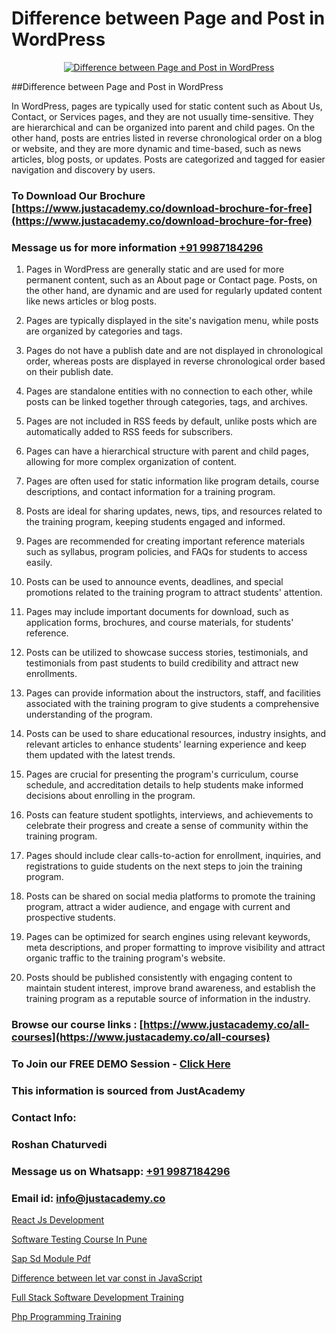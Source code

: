 # Difference between Page and Post in WordPress

<p align="center">
  <a href="https://justacademy.co/course-detail/wordpress-training">
    <img src="https://justacademy.co/storage2/course_image/1677245494_course_image.webp" alt="Difference between Page and Post in WordPress">
  </a>
</p>
##Difference between Page and Post in WordPress

In WordPress, pages are typically used for static content such as About Us, Contact, or Services pages, and they are not usually time-sensitive. They are hierarchical and can be organized into parent and child pages. On the other hand, posts are entries listed in reverse chronological order on a blog or website, and they are more dynamic and time-based, such as news articles, blog posts, or updates. Posts are categorized and tagged for easier navigation and discovery by users.
### To Download Our Brochure [https://www.justacademy.co/download-brochure-for-free](https://www.justacademy.co/download-brochure-for-free)
### Message us for more information [+91 9987184296](https://api.whatsapp.com/send?phone=919987184296)
1) Pages in WordPress are generally static and are used for more permanent content, such as an About page or Contact page. Posts, on the other hand, are dynamic and are used for regularly updated content like news articles or blog posts.

2) Pages are typically displayed in the site's navigation menu, while posts are organized by categories and tags.

3) Pages do not have a publish date and are not displayed in chronological order, whereas posts are displayed in reverse chronological order based on their publish date.

4) Pages are standalone entities with no connection to each other, while posts can be linked together through categories, tags, and archives.

5) Pages are not included in RSS feeds by default, unlike posts which are automatically added to RSS feeds for subscribers.

6) Pages can have a hierarchical structure with parent and child pages, allowing for more complex organization of content.

7) Pages are often used for static information like program details, course descriptions, and contact information for a training program.

8) Posts are ideal for sharing updates, news, tips, and resources related to the training program, keeping students engaged and informed.

9) Pages are recommended for creating important reference materials such as syllabus, program policies, and FAQs for students to access easily.

10) Posts can be used to announce events, deadlines, and special promotions related to the training program to attract students' attention.

11) Pages may include important documents for download, such as application forms, brochures, and course materials, for students' reference.

12) Posts can be utilized to showcase success stories, testimonials, and testimonials from past students to build credibility and attract new enrollments.

13) Pages can provide information about the instructors, staff, and facilities associated with the training program to give students a comprehensive understanding of the program.

14) Posts can be used to share educational resources, industry insights, and relevant articles to enhance students' learning experience and keep them updated with the latest trends.

15) Pages are crucial for presenting the program's curriculum, course schedule, and accreditation details to help students make informed decisions about enrolling in the program.

16) Posts can feature student spotlights, interviews, and achievements to celebrate their progress and create a sense of community within the training program.

17) Pages should include clear calls-to-action for enrollment, inquiries, and registrations to guide students on the next steps to join the training program.

18) Posts can be shared on social media platforms to promote the training program, attract a wider audience, and engage with current and prospective students.

19) Pages can be optimized for search engines using relevant keywords, meta descriptions, and proper formatting to improve visibility and attract organic traffic to the training program's website.

20) Posts should be published consistently with engaging content to maintain student interest, improve brand awareness, and establish the training program as a reputable source of information in the industry.

### Browse our course links : [https://www.justacademy.co/all-courses](https://www.justacademy.co/all-courses) 
### To Join our FREE DEMO Session - [Click Here](https://www.justacademy.co/register-for-course-demo)


### This information is sourced from JustAcademy
### Contact Info:
### Roshan Chaturvedi
### Message us on Whatsapp: [+91 9987184296](https://api.whatsapp.com/send?phone=919987184296)
### Email id: [info@justacademy.co](mailto:info@justacademy.co)
                
[React Js Development](https://www.linkedin.com/pulse/react-js-development-justacademy-mumbai-zr5wc?trackingId=lFDReRud%2B5hHHZOEAVHOnA%3D%3D&lipi=urn%3Ali%3Apage%3Ad_flagship3_showcase_admin%3BrO72kZqIQGOMCosqCkrMnA%3D%3D)

[Software Testing Course In Pune](https://www.linkedin.com/pulse/software-testing-course-pune-justacademy-bay-area-s8dyc/)

[Sap Sd Module Pdf](https://medium.com/@abhidnya.1068/sap-sd-module-pdf-041564d98146)

[Difference between let var const in JavaScript](https://medium.com/@roneet705/difference-between-let-var-const-in-javascript-20f943d7a9ab)

[Full Stack Software Development Training](https://justacademyin.github.io/Articles/Full-Stack-Software-Development-Training)

[Php Programming Training](https://justacademyin.github.io/justacademy/php-programming-training)


